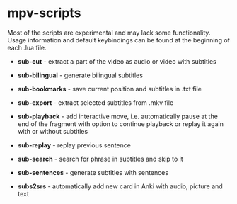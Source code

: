 # mpv-scripts

Most of the scripts are experimental and may lack some functionality. Usage information and default keybindings can be found at the beginning of each .lua file.

- **sub-cut** - extract a part of the video as audio or video with subtitles

- **sub-bilingual** - generate bilingual subtitles

- **sub-bookmarks** - save current position and subtitles in .txt file

- **sub-export** - extract selected subtitles from .mkv file

- **sub-playback** - add interactive move, i.e. automatically pause at the end of the fragment with option to continue playback or replay it again with or without subtitles 

- **sub-replay** - replay previous sentence

- **sub-search** - search for phrase in subtitles and skip to it

- **sub-sentences** - generate subtitles with sentences

- **subs2srs** - automatically add new card in Anki with audio, picture and text
